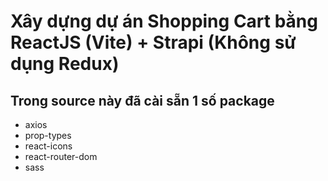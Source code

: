 # Xây dựng dự án Shopping Cart bằng ReactJS (Vite) + Strapi (Không sử dụng Redux)

## Trong source này đã cài sẵn 1 số package
- axios
- prop-types
- react-icons
- react-router-dom
- sass


